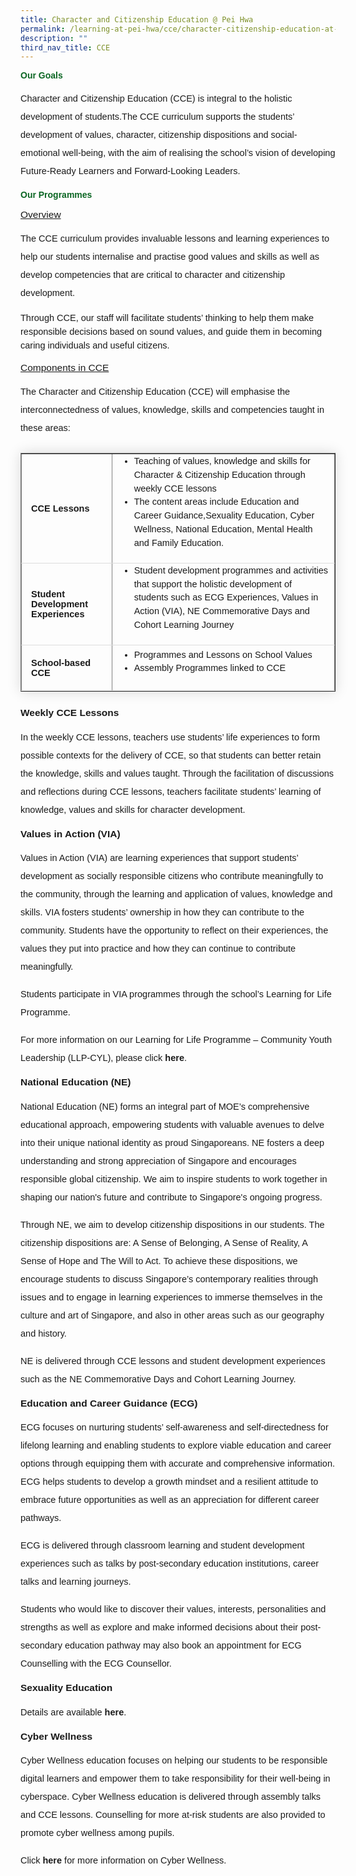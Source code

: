 ```yaml
---
title: Character and Citizenship Education @ Pei Hwa
permalink: /learning-at-pei-hwa/cce/character-citizenship-education-at-pei-hwa/
description: ""
third_nav_title: CCE
---
```

<h4 style="font-weight: bold;margin: 0;color:#0B6623;font-family:sans-serif">Our Goals</h4>

<p style="font-size:14.5px; line-height:2;margin-top:15px;font-family:sans-serif;">Character and Citizenship Education (CCE) is integral to the holistic development of students.The CCE curriculum supports the students’ development of values, character, citizenship dispositions and social-emotional well-being, with the aim of realising the school’s vision of developing Future-Ready Learners and Forward-Looking Leaders.</p>

<h4 style="font-weight: bold;margin: 0;color:#0B6623;font-family:sans-serif">Our Programmes</h4>

<p style="margin-top:15px;font-size:15.5px;"><u style="font-family:sans-serif;">Overview</u></p>

<p style="font-size:14.5px; line-height:2;margin-top:15px;font-family:sans-serif;">The CCE curriculum provides invaluable lessons and learning experiences to help our students internalise and practise good values and skills as well as develop competencies that are critical
to character and citizenship development.</p>

<p style="font-size:14.5px; line-height:1.5;margin-top:15px; font-family:sans-serif;">Through CCE, our staff will facilitate students’ thinking to help them make responsible decisions based on sound values, and guide them in becoming caring individuals and useful citizens.
</p>

<p style="margin-top:15px;font-size:15.5px;"><u style="font-family:sans-serif;">Components in CCE</u></p>

<p style="font-size:14.5px; line-height:2;margin-top:15px;font-family:sans-serif;">The Character and Citizenship Education (CCE) will emphasise the interconnectedness of values, knowledge, skills and competencies taught in these areas:</p>

<table border="1" style="border-collapse: collapse;margin: 25px 0;font-size: 0.9em;font-family: sans-serif;min-width: 400px; box-shadow: 0 0 20px rgba(0, 0, 0, 0.15);">
	
<tbody>
<tr style="border-bottom: 1px solid #dddddd;">
<td style="padding: 20px 15px; font-size:14.5px; font-family:sans-serif;"><strong style="font-family:sans-serif;">CCE Lessons</strong></td>
<td style="padding: 6px 10px;font-size:14.5px;font-family:sans-serif;"><ul style="margin-top:-5px;">
	<li style="font-size:14.5px; line-height:1.5;font-family:sans-serif;"> Teaching of values, knowledge and skills for Character &amp; Citizenship Education through weekly CCE lessons</li>
					<li style="font-size:14.5px; line-height:1.5;font-family:sans-serif;"> The content areas include Education and Career Guidance,Sexuality Education, Cyber Wellness, National Education, Mental Health and Family Education.</li>
</ul></td>
</tr>
	
<tr style="border-bottom: 1px solid #dddddd;">
<td style="padding: 20px 15px;font-size:14.5px;font-family:sans-serif;"><strong style="font-family:sans-serif;">Student Development Experiences</strong></td>
<td style="padding: 6px 10px;font-size:14.5px;font-family:sans-serif;"><ul style="margin-top:-5px;">
	<li style="font-size:14.5px; line-height:1.5;font-family:sans-serif;"> Student development programmes and activities that support
the holistic development of students such as ECG
Experiences, Values in Action (VIA), NE Commemorative
Days and Cohort Learning Journey</li>
</ul></td>
</tr>
	
<tr style="border-bottom: 1px solid #dddddd;">
<td style="padding: 20px 15px;font-size:14.5px;font-family:sans-serif;"><strong style="font-family:sans-serif;">School-based CCE</strong></td>
<td style="padding: 6px 10px;font-size:14.5px;font-family:sans-serif;"><ul style="margin-top:-5px;">
	<li style="font-size:14.5px; line-height:1.5;font-family:sans-serif;"> Programmes and Lessons on School Values</li>
					<li style="font-size:14.5px; line-height:1.5;font-family:sans-serif;"> Assembly Programmes linked to CCE</li>
</ul></td>
</tr>

</tbody>
</table>

<p style="margin-top:15px;font-size:15.5px;"><strong style="font-family:sans-serif;">Weekly CCE Lessons</strong></p>

<p style="font-size:14.5px; line-height:2;margin-top:15px;font-family:sans-serif;">In the weekly CCE lessons, teachers use students’ life experiences to form possible contexts for the delivery of CCE, so that students can better retain the knowledge, skills and values taught.
Through the facilitation of discussions and reflections during CCE lessons, teachers facilitate
students’ learning of knowledge, values and skills for character development.</p>

<p style="margin-top:15px;font-size:15.5px;"><strong style="font-family:sans-serif;">Values in Action (VIA)</strong></p>

<p style="font-size:14.5px; line-height:2;margin-top:15px;font-family:sans-serif;">Values in Action (VIA) are learning experiences that support students’ development as socially responsible citizens who contribute meaningfully to the community, through the learning and application of values, knowledge and skills. VIA fosters students’ ownership in how they can contribute to the community. Students have the opportunity to reflect on their experiences, the values they put into practice and how they can continue to contribute meaningfully.</p>

<p style="font-size:14.5px; line-height:2;margin-top:15px;font-family:sans-serif;">Students participate in VIA programmes through the school’s Learning for Life Programme.</p>

<p style="font-size:14.5px; line-height:2;margin-top:15px;font-family:sans-serif;">For more information on our Learning for Life Programme – Community Youth Leadership (LLP-CYL), please click <a href="https://www.peihwasec.moe.edu.sg/school-distinctive-programme/learning-for-life-programme-community-youth-leadership-llp-cyl/" style="font-size:14.5px; line-height:1.5;font-family:sans-serif;font-weight:bold;text-decoration: none;">here</a>.</p>

<p style="margin-top:15px;font-size:15.5px;"><strong style="font-family:sans-serif;">National Education (NE)</strong></p>

<p style="font-size:14.5px; line-height:2;margin-top:15px;font-family:sans-serif;">National Education (NE) forms an integral part of MOE’s comprehensive educational approach, empowering students with valuable avenues to delve into their unique national identity as proud Singaporeans. NE fosters a deep understanding and strong appreciation of Singapore and encourages responsible global citizenship. We aim to inspire students to work together in shaping our nation's future and contribute to Singapore's ongoing progress.</p>

<p style="font-size:14.5px; line-height:2;margin-top:15px;font-family:sans-serif;">Through NE, we aim to develop citizenship dispositions in our students. The citizenship dispositions are: A Sense of Belonging, A Sense of Reality, A Sense of Hope and The Will to Act. To achieve these dispositions, we encourage students to discuss Singapore’s contemporary realities through issues and to engage in learning experiences to immerse themselves in the culture and art of Singapore, and also in other areas such as our geography and history.</p>

<p style="font-size:14.5px; line-height:2;margin-top:15px;font-family:sans-serif;">NE is delivered through CCE lessons and student development experiences such as the NE Commemorative Days and Cohort Learning Journey.</p>

<p style="margin-top:15px;font-size:15.5px;"><strong style="font-family:sans-serif;">Education and Career Guidance (ECG)</strong></p>

<p style="font-size:14.5px; line-height:2;margin-top:15px;font-family:sans-serif;">ECG focuses on nurturing students’ self-awareness and self-directedness for lifelong learning and enabling students to explore viable education and career options through equipping them with accurate and comprehensive information. ECG helps students to develop a growth mindset and a resilient attitude to embrace future opportunities as well as an appreciation for different career pathways.</p>

<p style="font-size:14.5px; line-height:2;margin-top:15px;font-family:sans-serif;">ECG is delivered through classroom learning and student development experiences such as talks by post-secondary education institutions, career talks and learning journeys.</p>

<p style="font-size:14.5px; line-height:2;margin-top:15px;font-family:sans-serif;">Students who would like to discover their values, interests, personalities and strengths as well as explore and make informed decisions about their post-secondary education pathway may also book an appointment for ECG Counselling with the ECG Counsellor.</p>

<p style="margin-top:15px;font-size:15.5px;"><strong style="font-family:sans-serif;">Sexuality Education</strong></p>

<p style="font-size:14.5px; line-height:2;margin-top:15px;font-family:sans-serif;">Details are available <a href="https://www.peihwasec.moe.edu.sg/cce/sexuality-education/" style="font-size:14.5px; line-height:1.5;font-family:sans-serif;font-weight:bold;text-decoration: none;">here</a>.</p>

<p style="margin-top:15px;font-size:15.5px;"><strong style="font-family:sans-serif;">Cyber Wellness</strong></p>

<p style="font-size:14.5px; line-height:2;margin-top:15px;font-family:sans-serif;">Cyber Wellness education focuses on helping our students to be responsible digital learners and empower them to take responsibility for their well-being in cyberspace. Cyber Wellness education is delivered through assembly talks and CCE lessons. Counselling for more at-risk students are also provided to promote cyber wellness among pupils.</p>

<p style="font-size:14.5px; line-height:2;margin-top:15px;font-family:sans-serif;">Click <a href="https://www.peihwasec.moe.edu.sg/cce/cyberwellness-at-pei-hwa/" style="font-size:14.5px; line-height:1.5;font-family:sans-serif;font-weight:bold;text-decoration: none;">here</a> for more information on Cyber Wellness.</p>